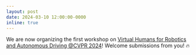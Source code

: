 ```yaml
---
layout: post
date: 2024-03-10 12:00:00-0000
inline: true
---
```


We are now organizing the first workshop on <a href="https://poets2024.github.io/">Virtual Humans for Robotics and Autonomous Driving @CVPR 2024</a>! Welcome submissions from you! &#128293;
